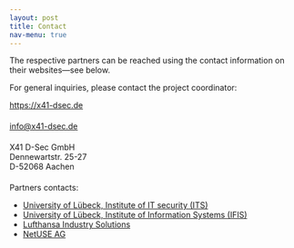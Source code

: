 ```yaml
---
layout: post
title: Contact
nav-menu: true
---
```


The respective partners can be reached using the contact information on their websites&mdash;see below.

For general inquiries, please contact the project coordinator:

<div class=container>
	<div class=row style="margin-bottom: 20px">
		<div class="col icon fa-home" style="width: 1px">
		</div>
		<div class=col>
			<a href="https://x41-dsec.de">https://x41-dsec.de</a>
		</div>
	</div>
	<div class=row style="margin-bottom: 20px">
		<div class="col icon fa-envelope" style="width: 1px">
		</div>
		<div class=col>
			<a href="mailto:info@x41-dsec.de">info@x41-dsec.de</a>
		</div>
	</div>
	<div class=row style="margin-bottom: 20px">
		<div class="col icon fa-map-marker" style="width: 1px">
		</div>
		<div class=col>
			X41 D-Sec GmbH<br>
			Dennewartstr. 25-27<br>
			D-52068 Aachen
		</div>
	</div>
</div>

Partners contacts:
<ul>
<li><a target="_blank" href="https://www.its.uni-luebeck.de/kontakt/adresse.html">University of Lübeck, Institute of IT security (ITS)</a></li>
<li><a target="_blank" href="https://www.ifis.uni-luebeck.de/index.php?id=impressum">University of Lübeck, Institute of Information Systems (IFIS)</a></li>
<li><a target="_blank" href="https://www.lufthansa-industry-solutions.com/de-de/kontakt">Lufthansa Industry Solutions</a></li>
<li><a target="_blank" href="https://www.netuse.de/kontakt/">NetUSE AG</a></li>
</ul>
